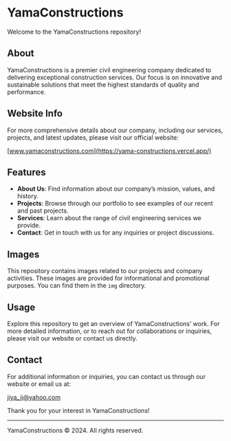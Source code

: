 # YamaConstructions

Welcome to the YamaConstructions repository! 

## About

YamaConstructions is a premier civil engineering company dedicated to delivering exceptional construction services. Our focus is on innovative and sustainable solutions that meet the highest standards of quality and performance.

## Website Info

For more comprehensive details about our company, including our services, projects, and latest updates, please visit our official website:

[www.yamaconstructions.com](https://yama-constructions.vercel.app/)

## Features

- **About Us**: Find information about our company’s mission, values, and history.
- **Projects**: Browse through our portfolio to see examples of our recent and past projects.
- **Services**: Learn about the range of civil engineering services we provide.
- **Contact**: Get in touch with us for any inquiries or project discussions.

## Images

This repository contains images related to our projects and company activities. These images are provided for informational and promotional purposes. You can find them in the `img` directory.

## Usage

Explore this repository to get an overview of YamaConstructions’ work. For more detailed information, or to reach out for collaborations or inquiries, please visit our website or contact us directly.

## Contact

For additional information or inquiries, you can contact us through our website or email us at:

[jiya_ji@yahoo.com](mailto:jiya_ji@yahoo.com)

Thank you for your interest in YamaConstructions!

---

YamaConstructions © 2024. All rights reserved.
